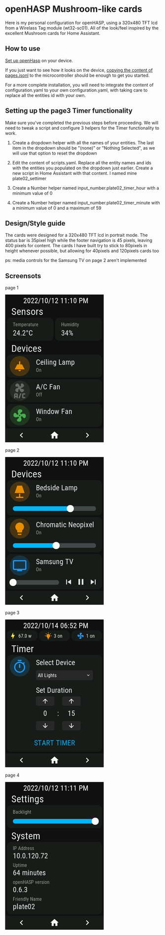# openHASP Mushroom-like cards

Here is my personal configuration for openHASP, using a 320x480 TFT lcd from a Wirelass Tag module (wt32-sc01).
All of the look/feel inspired by the excellent Mushroom cards for Home Assistant.

## How to use

[Set up openHasp](https://www.openhasp.com/0.6.3/getting-started/) on your device.

If you just want to see how it looks on the device, [copying the content of pages.jsonl](https://www.openhasp.com/0.6.3/faq/#is-there-a-file-browser-built-in) to the microcontroller should be enough to get you started.

For a more complete installation, you will need to integrate the content of configuration.yaml to your own configuration.yaml, with taking care to replace all the entities id with your own.

## Setting up the page3 Timer functionality

Make sure you've completed the previous steps before proceeding. We will need to tweak a script and configure 3 helpers for the Timer functionality to work.

 1. Create a dropdown helper with all the names of your entities. The last item in the dropdown should be "(none)" or "Nothing Selected", as we will use that option to reset the dropdown

 2. Edit the content of scripts.yaml. Replace all the entity names and ids with the entities you populated on the dropdown just earlier. Create a new script in Home Assistant with that content. I named mine plate02_settimer

 3. Create a Number helper named input_number.plate02_timer_hour with a minimum value of 0

 4. Create a Number helper named input_number.plate02_timer_minute with a minimum value of 0 and a maximum of 59


## Design/Style guide

The cards were designed for a 320x480 TFT lcd in portrait mode. The status bar is 35pixel high while the footer navigation is 45 pixels, leaving 400 pixels for content. The cards I have built try to stick to 80pixels in height whenever possible, but allowing for 40pixels and 120pixels cards too



ps: media controls for the Samsung TV on page 2 aren't implemented


## Screensots

page 1

![alt text](assets/page1.jpg)

page 2

![alt text](assets/page2.jpg)

page 3

![alt text](assets/page3.jpg)

page 4

![alt text](assets/page4.jpg)
